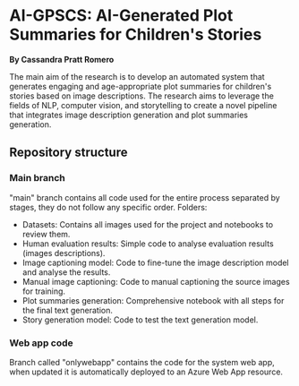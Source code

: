 # AI-GPSCS: AI-Generated Plot Summaries for Children's Stories
**By Cassandra Pratt Romero**

The main aim of the research is to develop an automated system that generates engaging and age-appropriate plot summaries for children's stories based on image descriptions. The research aims to leverage the fields of NLP, computer vision, and storytelling to create a novel pipeline that integrates image description generation and plot summaries generation.

## Repository structure
### Main branch
"main" branch contains all code used for the entire process separated by stages, they do not follow any specific order.
Folders:
- Datasets: Contains all images used for the project and notebooks to review them.
- Human evaluation results: Simple code to analyse evaluation results (images descriptions).
- Image captioning model: Code to fine-tune the image description model and analyse the results.
- Manual image captioning: Code to manual captioning the source images for training.
- Plot summaries generation: Comprehensive notebook with all steps for the final text generation.
- Story generation model: Code to test the text generation model.

### Web app code
Branch called "onlywebapp" contains the code for the system web app, when updated it is automatically deployed to an Azure Web App resource.
